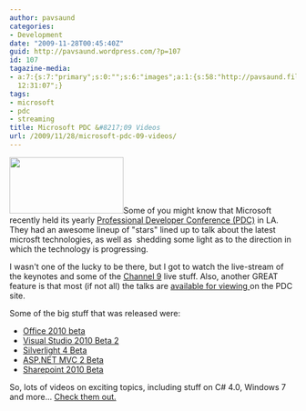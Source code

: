 ```yaml
---
author: pavsaund
categories:
- Development
date: "2009-11-28T00:45:40Z"
guid: http://pavsaund.wordpress.com/?p=107
id: 107
tagazine-media:
- a:7:{s:7:"primary";s:0:"";s:6:"images";a:1:{s:58:"http://pavsaund.files.wordpress.com/2009/11/pdc09_logo.png";a:6:{s:8:"file_url";s:58:"http://pavsaund.files.wordpress.com/2009/11/pdc09_logo.png";s:5:"width";s:3:"200";s:6:"height";s:2:"99";s:4:"type";s:5:"image";s:4:"area";s:5:"19800";s:9:"file_path";s:0:"";}}s:6:"videos";a:0:{}s:11:"image_count";s:1:"1";s:6:"author";s:7:"7638579";s:7:"blog_id";s:7:"7581920";s:9:"mod_stamp";s:19:"2009-11-28
  12:31:07";}
tags:
- microsoft
- pdc
- streaming
title: Microsoft PDC &#8217;09 Videos
url: /2009/11/28/microsoft-pdc-09-videos/
---
```


<img class="size-full wp-image-109 alignleft" title="pdc09_logo" src="/wp-content/uploads/2009/11/pdc09_logo.png" alt="" width="200" height="99" />Some of you might know that Microsoft recently held its yearly <a href="http://microsoftpdc.com" target="_blank">Professional Developer Conference (PDC)</a> in LA. They had an awesome lineup of "stars" lined up to talk about the latest microsft technologies, as well as  shedding some light as to the direction in which the technology is progressing.

I wasn't one of the lucky to be there, but I got to watch the live-stream of the keynotes and some of the <a href="http://channel9.msdn.com/" target="_blank">Channel 9</a> live stuff. Also, another GREAT feature is that most (if not all) the talks are <a href="http://microsoftpdc.com/Videos" target="_blank">available for viewing </a>on the PDC site.

Some of the big stuff that was released were:
<ul>
	<li> <a href="http://www.microsoft.com/office/2010/en/default.aspx" target="_blank">Office 2010 beta</a></li>
	<li><a href="http://www.microsoft.com/visualstudio/en-us/products/2010/default.mspx" target="_blank">Visual Studio 2010 Beta 2</a></li>
	<li><a href="http://silverlight.net/getstarted/silverlight-4-beta/" target="_blank">Silverlight 4 Beta</a></li>
	<li><a href="http://go.microsoft.com/fwlink/?LinkID=157068" target="_blank">ASP.NET MVC 2 Beta</a></li>
	<li><a href="http://sharepoint2010.microsoft.com/Pages/default.aspx" target="_blank">Sharepoint 2010 Beta</a></li>
</ul>
So, lots of videos on exciting topics, including stuff on C# 4.0, Windows 7 and more... <a href="http://microsoftpdc.com/Videos" target="_blank">Check them out.</a>